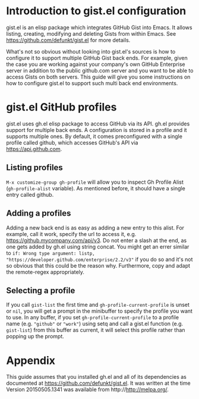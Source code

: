 # Introduction to gist.el configuration
gist.el is an elisp package which integrates GitHub Gist into Emacs.  It allows listing, creating, modifying and deleting Gists from within Emacs.  See https://github.com/defunkt/gist.el for more details.

What's not so obvious without looking into gist.el's sources is how to configure it to support multiple GitHub Gist back ends.  For example, given the case you are working against your company's own GitHub Enterprise server in addition to the public github.com server and you want to be able to access Gists on both servers.  This guide will give you some instructions on how to configure gist.el to support such multi back end environments.

# gist.el GitHub profiles
gist.el uses gh.el elisp package to access GitHub via its API. gh.el provides support for multiple back ends.  A configuration is stored in a profile and it supports multiple ones.  By default, it comes preconfigured with a single profile called github, which accesses GitHub's API via https://api.github.com.

## Listing profiles
`M-x customize-group gh-profile` will allow you to inspect Gh Profile Alist (`gh-profile-alist` variable).  As mentioned before, it should have a single entry called github.

## Adding a profiles
Adding a new back end is as easy as adding a new entry to this alist.  For example, call it work, specify the url to access it, e.g. https://github.mycompany.com/api/v3.  Do not enter a slash at the end, as one gets added by gh.el using string concat.  You might get an errer similar to `if: Wrong type argument: listp, "https://developer.github.com/enterprise/2.2/v3"` if you do so and it's not so obvious that this could be the reason why.  Furthermore, copy and adapt the remote-regex appropriately.

## Selecting a profile
If you call `gist-list` the first time and `gh-profile-current-profile` is unset or `nil`, you will get a prompt in the minibuffer to specify the profile you want to use.  In any buffer, if you set `gh-profile-current-profile` to a profile name (e.g. `"github"` or `"work"`) using setq and call a gist.el function (e.g. `gist-list`) from this buffer as current, it will select this profile rather than popping up the prompt.

# Appendix
This guide assumes that you installed gh.el and all of its dependencies as documented at https://github.com/defunkt/gist.el. It was written at the time Version 20150505.1341 was available from http://http://melpa.org/.
